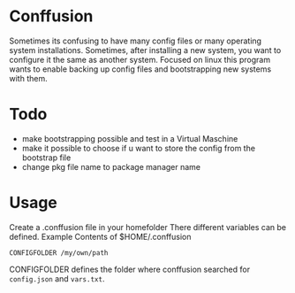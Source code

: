 # Conffusion
Sometimes its confusing to have many config files or many operating system installations. Sometimes, after installing a new system, you
want to configure it the same as another system. Focused on linux this program wants to enable backing up config files
and bootstrapping new systems with them. 

# Todo
* make bootstrapping possible and test in a Virtual Maschine
* make it possible to choose if u want to store the config from the bootstrap file
* change pkg file name to package manager name

# Usage
Create a .conffusion file in your homefolder
There different variables can be defined.
Example Contents of $HOME/.conffusion
```
CONFIGFOLDER /my/own/path
```

CONFIGFOLDER defines the folder where conffusion searched for `config.json` and `vars.txt`.